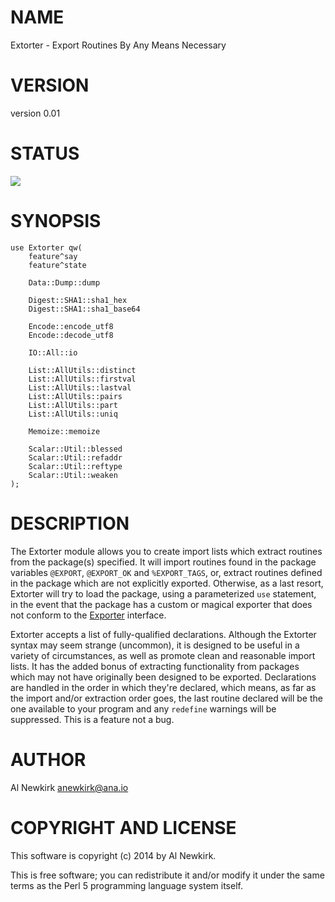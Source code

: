 # NAME

Extorter - Export Routines By Any Means Necessary

# VERSION

version 0.01

# STATUS

<a href="https://travis-ci.org/alnewkirk/Extorter"><img src="https://travis-ci.org/alnewkirk/Extorter.svg?branch=master"></a>

# SYNOPSIS

    use Extorter qw(
        feature^say
        feature^state

        Data::Dump::dump

        Digest::SHA1::sha1_hex
        Digest::SHA1::sha1_base64

        Encode::encode_utf8
        Encode::decode_utf8

        IO::All::io

        List::AllUtils::distinct
        List::AllUtils::firstval
        List::AllUtils::lastval
        List::AllUtils::pairs
        List::AllUtils::part
        List::AllUtils::uniq

        Memoize::memoize

        Scalar::Util::blessed
        Scalar::Util::refaddr
        Scalar::Util::reftype
        Scalar::Util::weaken
    );

# DESCRIPTION

The Extorter module allows you to create import lists which extract routines
from the package(s) specified. It will import routines found in the package
variables `@EXPORT`, `@EXPORT_OK` and `%EXPORT_TAGS`, or, extract routines
defined in the package which are not explicitly exported. Otherwise, as a last
resort, Extorter will try to load the package, using a parameterized `use`
statement, in the event that the package has a custom or magical exporter that
does not conform to the [Exporter](http://search.cpan.org/perldoc?Exporter) interface.

Extorter accepts a list of fully-qualified declarations. Although the Extorter
syntax may seem strange (uncommon), it is designed to be useful in a variety of
circumstances, as well as promote clean and reasonable import lists. It has the
added bonus of extracting functionality from packages which may not have
originally been designed to be exported. Declarations are handled in the order
in which they're declared, which means, as far as the import and/or extraction
order goes, the last routine declared will be the one available to your program
and any `redefine` warnings will be suppressed. This is a feature not a bug.

# AUTHOR

Al Newkirk <anewkirk@ana.io>

# COPYRIGHT AND LICENSE

This software is copyright (c) 2014 by Al Newkirk.

This is free software; you can redistribute it and/or modify it under
the same terms as the Perl 5 programming language system itself.
